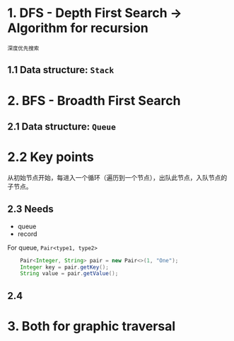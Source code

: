 # 1. DFS - Depth First Search -> Algorithm for recursion
`深度优先搜索`

## 1.1 Data structure: `Stack`

#


# 2. BFS - Broadth First Search

## 2.1 Data structure: `Queue`

# 2.2 Key points

从初始节点开始，每进入一个循环（遍历到一个节点），出队此节点，入队节点的子节点。

## 2.3 Needs

* queue
* record


For queue, `Pair<type1, type2>`
```java
    Pair<Integer, String> pair = new Pair<>(1, "One");
    Integer key = pair.getKey();
    String value = pair.getValue();
```

## 2.4 


# 3. Both for graphic traversal





